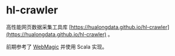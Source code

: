 # hl-crawler

高性能网页数据采集工具库 [https://hualongdata.github.io/hl-crawler](https://hualongdata.github.io/hl-crawler) 。

前期参考了 [WebMagic](https://github.com/code4craft/webmagic) 并使用 Scala 实现。
